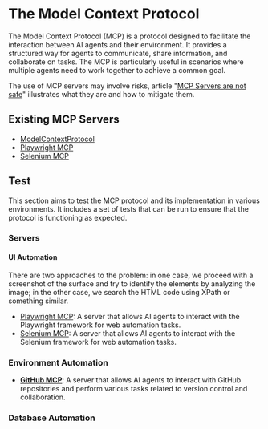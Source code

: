 # The Model Context Protocol

The Model Context Protocol (MCP) is a protocol designed to facilitate the interaction between AI agents and their environment. It provides a structured way for agents to communicate, share information, and collaborate on tasks. The MCP is particularly useful in scenarios where multiple agents need to work together to achieve a common goal.

The use of MCP servers may involve risks, article "[MCP Servers are not safe](https://medium.com/data-science-in-your-pocket/mcp-servers-are-not-safe-bfbc2bb7aef8)" illustrates what they are and how to mitigate them.

## Existing MCP Servers

- [ModelContextProtocol](https://github.com/modelcontextprotocolservers)
- [Playwright MCP](https://github.com/microsoft/playwright-mcp)
- [Selenium MCP](https://github.com/angiejones/mcp-selenium)

## Test
This section aims to test the MCP protocol and its implementation in various environments. 
It includes a set of tests that can be run to ensure that the protocol is functioning as expected.

### Servers

#### UI Automation

There are two approaches to the problem: in one case, we proceed with a screenshot of the surface and try to identify the elements by analyzing the image; in the other case, we search the HTML code using XPath or something similar.

- [Playwright MCP](servers/playwright-mcp.md): A server that allows AI agents to interact with the Playwright framework for web automation tasks.
- [Selenium MCP](servers/selenium-mcp.md): A server that allows AI agents to interact with the Selenium framework for web automation tasks.

### Environment Automation

- [**GitHub MCP**](servers/github-mcp.md): A server that allows AI agents to interact with GitHub repositories and perform various tasks related to version control and collaboration.

### Database Automation


